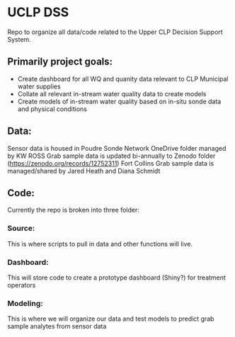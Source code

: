 # UCLP DSS

Repo to organize all data/code related to the Upper CLP Decision Support System. 
## Primarily project goals:
- Create dashboard for all WQ and quanity data relevant to CLP Municipal water supplies
- Collate all relevant in-stream water quality data to create models
- Create models of in-stream water quality based on in-situ sonde data and physical conditions

## Data: 
Sensor data is housed in Poudre Sonde Network OneDrive folder managed by KW
ROSS Grab sample data is updated bi-annually to Zenodo folder (https://zenodo.org/records/12752311)
Fort Collins Grab sample data is managed/shared by Jared Heath and Diana Schmidt

## Code:
Currently the repo is broken into three folder:
### Source:
This is where scripts to pull in data and other functions will live. 
### Dashboard:
This will store code to create a prototype dashboard (Shiny?) for treatment operators
### Modeling: 
This is where we will organize our data and test models to predict grab sample analytes from sensor data

